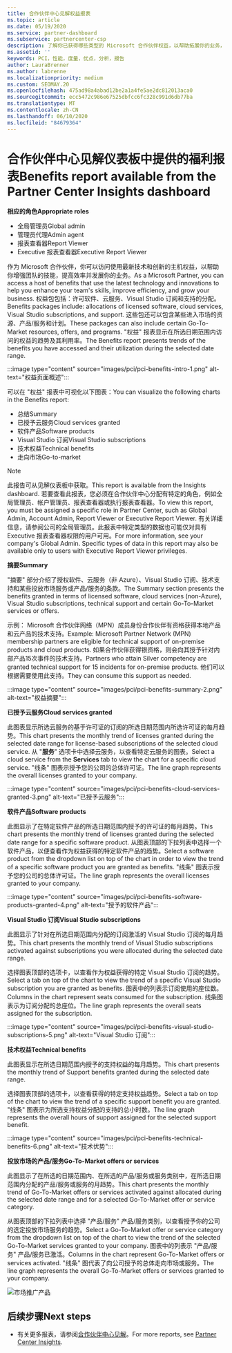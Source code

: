 ```yaml
---
title: 合作伙伴中心见解权益报表
ms.topic: article
ms.date: 05/19/2020
ms.service: partner-dashboard
ms.subservice: partnercenter-csp
description: 了解你已获得哪些类型的 Microsoft 合作伙伴权益，以帮助拓展你的业务，提高效率并增强团队的技能。
ms.assetid: ''
keywords: PCI，性能，度量，优点，分析，报告
author: LauraBrenner
ms.author: labrenne
ms.localizationpriority: medium
ms.custom: SEOMAY.20
ms.openlocfilehash: 475ad98a4abad12be2a1a4fe5ae2dc812013aca0
ms.sourcegitcommit: ecc5472c986e67525dbfcc6fc328c991d6db77ba
ms.translationtype: MT
ms.contentlocale: zh-CN
ms.lasthandoff: 06/10/2020
ms.locfileid: "84679364"
---
```

# <a name="benefits-report-available-from-the-partner-center-insights-dashboard"></a><span data-ttu-id="335b0-104">合作伙伴中心见解仪表板中提供的福利报表</span><span class="sxs-lookup"><span data-stu-id="335b0-104">Benefits report available from the Partner Center Insights dashboard</span></span>

<span data-ttu-id="335b0-105">**相应的角色**</span><span class="sxs-lookup"><span data-stu-id="335b0-105">**Appropriate roles**</span></span>

- <span data-ttu-id="335b0-106">全局管理员</span><span class="sxs-lookup"><span data-stu-id="335b0-106">Global admin</span></span>
- <span data-ttu-id="335b0-107">管理员代理</span><span class="sxs-lookup"><span data-stu-id="335b0-107">Admin agent</span></span>
- <span data-ttu-id="335b0-108">报表查看器</span><span class="sxs-lookup"><span data-stu-id="335b0-108">Report Viewer</span></span>
- <span data-ttu-id="335b0-109">Executive 报表查看器</span><span class="sxs-lookup"><span data-stu-id="335b0-109">Executive Report Viewer</span></span>

<span data-ttu-id="335b0-110">作为 Microsoft 合作伙伴，你可以访问使用最新技术和创新的主机权益，以帮助你增强团队的技能，提高效率并发展你的业务。</span><span class="sxs-lookup"><span data-stu-id="335b0-110">As a Microsoft Partner, you can access a host of benefits that use the latest technology and innovations to help you enhance your team's skills, improve efficiency, and grow your business.</span></span> <span data-ttu-id="335b0-111">权益包包括：许可软件、云服务、Visual Studio 订阅和支持的分配。</span><span class="sxs-lookup"><span data-stu-id="335b0-111">Benefits packages include: allocations of licensed software, cloud services, Visual Studio subscriptions, and support.</span></span> <span data-ttu-id="335b0-112">这些包还可以包含某些进入市场的资源、产品/服务和计划。</span><span class="sxs-lookup"><span data-stu-id="335b0-112">These packages can also include certain Go-To-Market resources, offers, and programs.</span></span> <span data-ttu-id="335b0-113">"权益" 报表显示在所选日期范围内访问的权益的趋势及其利用率。</span><span class="sxs-lookup"><span data-stu-id="335b0-113">The Benefits report presents trends of the benefits you have accessed and their utilization during the selected date range.</span></span>

:::image type="content" source="images/pci/pci-benefits-intro-1.png" alt-text="权益页面概述":::

<span data-ttu-id="335b0-115">可以在 "权益" 报表中可视化以下图表：</span><span class="sxs-lookup"><span data-stu-id="335b0-115">You can visualize the following charts in the Benefits report:</span></span>

- <span data-ttu-id="335b0-116">总结</span><span class="sxs-lookup"><span data-stu-id="335b0-116">Summary</span></span>
- <span data-ttu-id="335b0-117">已授予云服务</span><span class="sxs-lookup"><span data-stu-id="335b0-117">Cloud services granted</span></span>
- <span data-ttu-id="335b0-118">软件产品</span><span class="sxs-lookup"><span data-stu-id="335b0-118">Software products</span></span>
- <span data-ttu-id="335b0-119">Visual Studio 订阅</span><span class="sxs-lookup"><span data-stu-id="335b0-119">Visual Studio subscriptions</span></span>
- <span data-ttu-id="335b0-120">技术权益</span><span class="sxs-lookup"><span data-stu-id="335b0-120">Technical benefits</span></span>
- <span data-ttu-id="335b0-121">走向市场</span><span class="sxs-lookup"><span data-stu-id="335b0-121">Go-to-market</span></span>

 > [!NOTE]
 > <span data-ttu-id="335b0-122">此报告可从见解仪表板中获取。</span><span class="sxs-lookup"><span data-stu-id="335b0-122">This report is available from the Insights dashboard.</span></span> <span data-ttu-id="335b0-123">若要查看此报表，您必须在合作伙伴中心分配有特定的角色，例如全局管理员、帐户管理员、报表查看器或执行报表查看器。</span><span class="sxs-lookup"><span data-stu-id="335b0-123">To view this report, you must be assigned a specific role in Partner Center, such as Global Admin, Account Admin, Report Viewer or Executive Report Viewer.</span></span> <span data-ttu-id="335b0-124">有关详细信息，请参阅公司的全局管理员。此报表中特定类型的数据也可能仅对具有 Executive 报表查看器权限的用户可用。</span><span class="sxs-lookup"><span data-stu-id="335b0-124">For more information, see your company's Global Admin. Specific types of data in this report may also be available only to users with Executive Report Viewer privileges.</span></span>

<span data-ttu-id="335b0-125">**摘要**</span><span class="sxs-lookup"><span data-stu-id="335b0-125">**Summary**</span></span>

<span data-ttu-id="335b0-126">"摘要" 部分介绍了授权软件、云服务（非 Azure）、Visual Studio 订阅、技术支持和某些投放市场服务或产品/服务的条款。</span><span class="sxs-lookup"><span data-stu-id="335b0-126">The Summary section presents the benefits granted in terms of licensed software, cloud services (non-Azure), Visual Studio subscriptions, technical support and certain Go-To-Market services or offers.</span></span>

<span data-ttu-id="335b0-127">示例： Microsoft 合作伙伴网络（MPN）成员身份合作伙伴有资格获得本地产品和云产品的技术支持。</span><span class="sxs-lookup"><span data-stu-id="335b0-127">Example: Microsoft Partner Network (MPN) membership partners are eligible for technical support of on-premise products and cloud products.</span></span> <span data-ttu-id="335b0-128">如果合作伙伴获得银资格，则会向其授予针对内部产品15次事件的技术支持。</span><span class="sxs-lookup"><span data-stu-id="335b0-128">Partners who attain Silver competency are granted technical support for 15 incidents for on-premise products.</span></span> <span data-ttu-id="335b0-129">他们可以根据需要使用此支持。</span><span class="sxs-lookup"><span data-stu-id="335b0-129">They can consume this support as needed.</span></span> 

:::image type="content" source="images/pci/pci-benefits-summary-2.png" alt-text="权益摘要":::

<span data-ttu-id="335b0-131">**已授予云服务**</span><span class="sxs-lookup"><span data-stu-id="335b0-131">**Cloud services granted**</span></span>

<span data-ttu-id="335b0-132">此图表显示所选云服务的基于许可证的订阅的所选日期范围内所选许可证的每月趋势。</span><span class="sxs-lookup"><span data-stu-id="335b0-132">This chart presents the monthly trend of licenses granted during the selected date range for license-based subscriptions of the selected cloud service.</span></span>
<span data-ttu-id="335b0-133">从 "**服务**" 选项卡中选择云服务，以查看特定云服务的图表。</span><span class="sxs-lookup"><span data-stu-id="335b0-133">Select a cloud service from the **Services** tab to view the chart for a specific cloud service.</span></span> <span data-ttu-id="335b0-134">"线条" 图表示授予您的公司的总体许可证。</span><span class="sxs-lookup"><span data-stu-id="335b0-134">The line graph represents the overall licenses granted to your company.</span></span>

:::image type="content" source="images/pci/pci-benefits-cloud-services-granted-3.png" alt-text="已授予云服务":::

<span data-ttu-id="335b0-136">**软件产品**</span><span class="sxs-lookup"><span data-stu-id="335b0-136">**Software products**</span></span>

<span data-ttu-id="335b0-137">此图显示了在特定软件产品的所选日期范围内授予的许可证的每月趋势。</span><span class="sxs-lookup"><span data-stu-id="335b0-137">This chart presents the monthly trend of licenses granted during the selected date range for a specific software product.</span></span> <span data-ttu-id="335b0-138">从图表顶部的下拉列表中选择一个软件产品，以便查看作为权益获得的特定软件产品的趋势。</span><span class="sxs-lookup"><span data-stu-id="335b0-138">Select a software product from the dropdown list on top of the chart in order to view the trend of a specific software product you are granted as benefits.</span></span> <span data-ttu-id="335b0-139">"线条" 图表示授予您的公司的总体许可证。</span><span class="sxs-lookup"><span data-stu-id="335b0-139">The line graph represents the overall licenses granted to your company.</span></span>

:::image type="content" source="images/pci/pci-benefits-software-products-granted-4.png" alt-text="授予的软件产品":::

<span data-ttu-id="335b0-141">**Visual Studio 订阅**</span><span class="sxs-lookup"><span data-stu-id="335b0-141">**Visual Studio subscriptions**</span></span>

<span data-ttu-id="335b0-142">此图显示了针对在所选日期范围内分配的订阅激活的 Visual Studio 订阅的每月趋势。</span><span class="sxs-lookup"><span data-stu-id="335b0-142">This chart presents the monthly trend of Visual Studio subscriptions activated against subscriptions you were allocated during the selected date range.</span></span>

<span data-ttu-id="335b0-143">选择图表顶部的选项卡，以查看作为权益获得的特定 Visual Studio 订阅的趋势。</span><span class="sxs-lookup"><span data-stu-id="335b0-143">Select a tab on top of the chart to view the trend of a specific Visual Studio subscription you are granted as benefits.</span></span> <span data-ttu-id="335b0-144">图表中的列表示订阅使用的座位数。</span><span class="sxs-lookup"><span data-stu-id="335b0-144">Columns in the chart represent seats consumed for the subscription.</span></span> <span data-ttu-id="335b0-145">线条图表示为订阅分配的总座位。</span><span class="sxs-lookup"><span data-stu-id="335b0-145">The line graph represents the overall seats assigned for the subscription.</span></span>

:::image type="content" source="images/pci/pci-benefits-visual-studio-subscriptions-5.png" alt-text="Visual Studio 订阅":::

<span data-ttu-id="335b0-147">**技术权益**</span><span class="sxs-lookup"><span data-stu-id="335b0-147">**Technical benefits**</span></span>

<span data-ttu-id="335b0-148">此图表显示在所选日期范围内授予的支持权益的每月趋势。</span><span class="sxs-lookup"><span data-stu-id="335b0-148">This chart presents the monthly trend of Support benefits granted during the selected date range.</span></span>

<span data-ttu-id="335b0-149">选择图表顶部的选项卡，以查看获得的特定支持权益趋势。</span><span class="sxs-lookup"><span data-stu-id="335b0-149">Select a tab on top of the chart to view the trend of a specific support benefit you are granted.</span></span> <span data-ttu-id="335b0-150">"线条" 图表示为所选支持权益分配的支持的总小时数。</span><span class="sxs-lookup"><span data-stu-id="335b0-150">The line graph represents the overall hours of support assigned for the selected support benefit.</span></span>

:::image type="content" source="images/pci/pci-benefits-technical-benefits-6.png" alt-text="技术优势":::

<span data-ttu-id="335b0-152">**投放市场的产品/服务**</span><span class="sxs-lookup"><span data-stu-id="335b0-152">**Go-To-Market offers or services**</span></span>

<span data-ttu-id="335b0-153">此图显示了在所选的日期范围内、在所选的产品/服务或服务类别中，在所选日期范围内分配的产品/服务或服务的月趋势。</span><span class="sxs-lookup"><span data-stu-id="335b0-153">This chart presents the monthly trend of Go-To-Market offers or services activated against allocated during the selected date range and for a selected Go-To-Market offer or service category.</span></span>

<span data-ttu-id="335b0-154">从图表顶部的下拉列表中选择 "产品/服务" 产品/服务类别，以查看授予你的公司的选定投放市场服务的趋势。</span><span class="sxs-lookup"><span data-stu-id="335b0-154">Select a Go-To-Market offer or service category from the dropdown list on top of the chart to view the trend of the selected Go-To-Market services granted to your company.</span></span> <span data-ttu-id="335b0-155">图表中的列表示 "产品/服务" 产品/服务已激活。</span><span class="sxs-lookup"><span data-stu-id="335b0-155">Columns in the chart represent Go-To-Market offers or services activated.</span></span> <span data-ttu-id="335b0-156">"线条" 图代表了向公司授予的总体走向市场或服务。</span><span class="sxs-lookup"><span data-stu-id="335b0-156">The line graph represents the overall Go-To-Market offers or services granted to your company.</span></span>

![市场推广产品](images/pci/pci-benefits-go-to-market-7.png)

## <a name="next-steps"></a><span data-ttu-id="335b0-158">后续步骤</span><span class="sxs-lookup"><span data-stu-id="335b0-158">Next steps</span></span>

- <span data-ttu-id="335b0-159">有关更多报表，请参阅[合作伙伴中心见解](partner-center-insights.md)。</span><span class="sxs-lookup"><span data-stu-id="335b0-159">For more reports, see [Partner Center Insights](partner-center-insights.md).</span></span>
